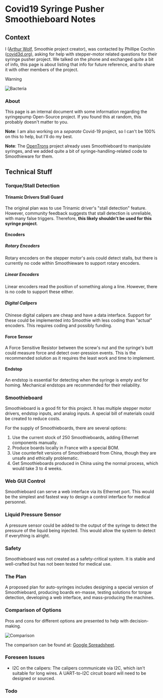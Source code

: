 
# Covid19 Syringe Pusher Smoothieboard Notes

## Context

I ([Arthur Wolf](mailto:wolf.arthur@gmail.com), Smoothie project creator), was contacted by Phillipe Cochin ([covid3d.org](https://covid3d.org/)), asking for help with stepper-motor related questions for their syringe pusher project. We talked on the phone and exchanged quite a bit of info, this page is about listing that info for future reference, and to share it with other members of the project.

> [!WARNING]
> ![Bacteria](images/bacteria-1.png)
> ### About
> This page is an internal document with some information regarding the syringepump Open-Source project. If you found this at random, this probably doesn't matter to you.

**Note**: I am also working on a *separate* Covid-19 project, so I can't be 100% on this to help, but I'll do my best.

**Note**: The [OpenTrons](https://opentrons.com/) project already uses Smoothieboard to manipulate syringes, and we added quite a bit of syringe-handling-related code to Smoothieware for them.

## Technical Stuff

### Torque/Stall Detection

#### Trinamic Drivers Stall Guard

The original plan was to use Trinamic driver's "stall detection" feature. However, community feedback suggests that stall detection is unreliable, with many false triggers. Therefore, **this likely shouldn't be used for this syringe project**.

#### Encoders

##### Rotary Encoders

Rotary encoders on the stepper motor's axis could detect stalls, but there is currently no code within Smoothieware to support rotary encoders.

##### Linear Encoders

Linear encoders read the position of something along a line. However, there is no code to support these either.

##### Digital Calipers

Chinese digital calipers are cheap and have a data interface. Support for these could be implemented into Smoothie with less coding than "actual" encoders. This requires coding and possibly funding.

#### Force Sensor

A Force Sensitive Resistor between the screw's nut and the syringe's butt could measure force and detect over-pression events. This is the recommended solution as it requires the least work and time to implement.

#### Endstop

An endstop is essential for detecting when the syringe is empty and for homing. Mechanical endstops are recommended for their reliability.

### Smoothieboard

Smoothieboard is a good fit for this project. It has multiple stepper motor drivers, endstop inputs, and analog inputs. A special bill of materials could be created to reduce costs.

For the supply of Smoothieboards, there are several options:

1. Use the current stock of 250 Smoothieboards, adding Ethernet components manually.
2. Produce boards locally in France with a special BOM.
3. Use counterfeit versions of Smoothieboard from China, though they are unsafe and ethically problematic.
4. Get Smoothieboards produced in China using the normal process, which would take 3 to 4 weeks.

### Web GUI Control

Smoothieboard can serve a web interface via its Ethernet port. This would be the simplest and fastest way to design a control interface for medical personnel.

### Liquid Pressure Sensor

A pressure sensor could be added to the output of the syringe to detect the pressure of the liquid being injected. This would allow the system to detect if everything is alright.

### Safety

Smoothieboard was not created as a safety-critical system. It is stable and well-crafted but has not been tested for medical use.

### The Plan

A proposed plan for auto-syringes includes designing a special version of Smoothieboard, producing boards en-masse, testing solutions for torque detection, developing a web interface, and mass-producing the machines.

### Comparison of Options

Pros and cons for different options are presented to help with decision-making.

![Comparison](images/screenshot-from-2020-04-06_23-50-41.png)

The comparison can be found at: [Google Spreadsheet](https://docs.google.com/spreadsheets/d/1UT5zNyo1xt-qPeB4LfyTRXMTwKU8H6BDeTEF9So0A3E/edit?usp=sharing).

### Foreseen Issues

* I2C on the calipers: The calipers communicate via I2C, which isn't suitable for long wires. A UART-to-I2C circuit board will need to be designed or sourced.

### Todo
